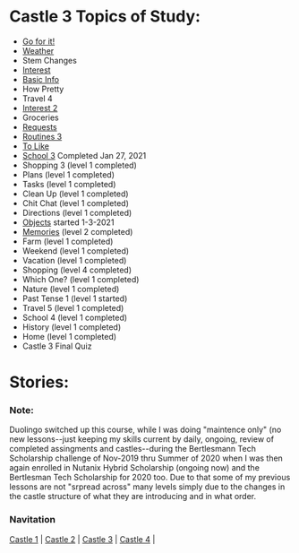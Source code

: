 # Castle 3 Topics of Study:
* [Go for it!](https://github.com/EO4wellness/T-I-L/blob/main/polyglot/espa%C3%B1ol/Castle-3/GO-for-it.md) 
* [Weather](https://github.com/EO4wellness/T-I-L/blob/main/polyglot/espa%C3%B1ol/Castle-3/Weather.md)
* Stem Changes 
* [Interest](https://github.com/EO4wellness/T-I-L/blob/main/polyglot/espa%C3%B1ol/Castle-3/Interests.md) 
* [Basic Info](https://github.com/EO4wellness/T-I-L/blob/main/polyglot/espa%C3%B1ol/Castle-3/Basic-Info.md)
* How Pretty 
* Travel 4
* [Interest 2](https://github.com/EO4wellness/T-I-L/blob/main/polyglot/espa%C3%B1ol/Castle-3/Interests2.md) 
* Groceries 
* [Requests](https://github.com/EO4wellness/T-I-L/blob/main/polyglot/espa%C3%B1ol/Castle-3/Requests.md) 
* [Routines 3](https://github.com/EO4wellness/T-I-L/blob/main/polyglot/espa%C3%B1ol/Castle-3/Routines.md) 
* [To Like](https://github.com/EO4wellness/T-I-L/blob/main/polyglot/espa%C3%B1ol/Castle-3/To-Like.md) 
* [School 3](https://github.com/EO4wellness/T-I-L/blob/main/polyglot/espa%C3%B1ol/Castle-3/School-3.md) Completed Jan 27, 2021
* Shopping 3 (level 1 completed) 
* Plans (level 1 completed)
* Tasks (level 1 completed)
* Clean Up (level 1 completed)
* Chit Chat (level 1 completed)
* Directions (level 1 completed)
* [Objects](https://github.com/EO4wellness/T-I-L/blob/main/polyglot/espa%C3%B1ol/Castle-3/Objects.MD) started 1-3-2021
* [Memories](https://github.com/EO4wellness/T-I-L/blob/main/polyglot/espa%C3%B1ol/Castle-3/Memories.md) (level 2 completed)
* Farm (level 1 completed) 
* Weekend (level 1 completed) 
* Vacation (level 1 completed) 
* Shopping (level 4 completed)
* Which One? (level 1 completed)
* Nature (level 1 completed)
* Past Tense 1 (level 1 started)
* Travel 5 (level 1 completed)
* School 4 (level 1 completed)
* History (level 1 completed)
* Home (level 1 completed) 
* Castle 3 Final Quiz 

# Stories:

### Note: 

Duolingo switched up this course, while I was doing "maintence only" (no new lessons--just keeping my skills current by daily, ongoing, review of completed assingments and castles--during the Bertlesmann Tech Scholarship challenge of Nov-2019 thru Summer of 2020 when I was then again enrolled in Nutanix Hybrid Scholarship (ongoing now) and the Bertlesman Tech Scholarship for 2020 too.  Due to that some of my previous lessons are not "srpread across" many levels simply due to the changes in the castle structure of what they are introducing and in what order. 

### Navitation
[Castle 1](https://github.com/EO4wellness/T-I-L/tree/main/polyglot/espa%C3%B1ol/Castle-1)  | [Castle 2](https://github.com/EO4wellness/T-I-L/tree/main/polyglot/espa%C3%B1ol/Castle-2)  | [Castle 3](https://github.com/EO4wellness/T-I-L/tree/main/polyglot/espa%C3%B1ol/Castle-3)  | [Castle 4](https://github.com/EO4wellness/T-I-L/tree/main/polyglot/espa%C3%B1ol/Castle-4)  |
